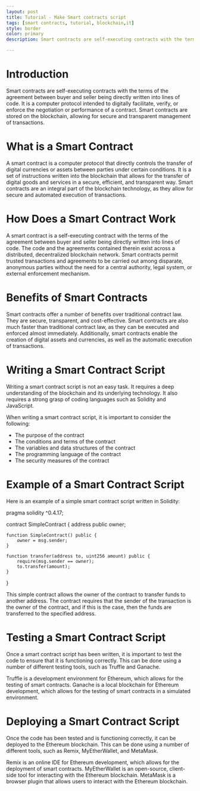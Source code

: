 ```yaml
---
layout: post
title: Tutorial - Make Smart contracts script
tags: [smart contracts, tutorial, blockchain,it]
style: border
color: primary
description: Smart contracts are self-executing contracts with the terms of the agreement between buyer and seller being directly written into lines of code. It is a computer protocol intended to digitally facilitate, verify, or enforce the negotiation or performance of a contract. Smart contracts are stored on the blockchain, allowing for secure and transparent management of transactions.

---
```

# Introduction

Smart contracts are self-executing contracts with the terms of the agreement between buyer and seller being directly written into lines of code. It is a computer protocol intended to digitally facilitate, verify, or enforce the negotiation or performance of a contract. Smart contracts are stored on the blockchain, allowing for secure and transparent management of transactions.

# What is a Smart Contract

A smart contract is a computer protocol that directly controls the transfer of digital currencies or assets between parties under certain conditions. It is a set of instructions written into the blockchain that allows for the transfer of digital goods and services in a secure, efficient, and transparent way. Smart contracts are an integral part of the blockchain technology, as they allow for secure and automated execution of transactions.

# How Does a Smart Contract Work

A smart contract is a self-executing contract with the terms of the agreement between buyer and seller being directly written into lines of code. The code and the agreements contained therein exist across a distributed, decentralized blockchain network. Smart contracts permit trusted transactions and agreements to be carried out among disparate, anonymous parties without the need for a central authority, legal system, or external enforcement mechanism. 

# Benefits of Smart Contracts

Smart contracts offer a number of benefits over traditional contract law. They are secure, transparent, and cost-effective. Smart contracts are also much faster than traditional contract law, as they can be executed and enforced almost immediately. Additionally, smart contracts enable the creation of digital assets and currencies, as well as the automatic execution of transactions.

# Writing a Smart Contract Script

Writing a smart contract script is not an easy task. It requires a deep understanding of the blockchain and its underlying technology. It also requires a strong grasp of coding languages such as Solidity and JavaScript. 

When writing a smart contract script, it is important to consider the following:

- The purpose of the contract
- The conditions and terms of the contract
- The variables and data structures of the contract
- The programming language of the contract
- The security measures of the contract

# Example of a Smart Contract Script

Here is an example of a simple smart contract script written in Solidity:

pragma solidity ^0.4.17;

contract SimpleContract {
    address public owner;

    function SimpleContract() public {
        owner = msg.sender;
    }

    function transfer(address to, uint256 amount) public {
        require(msg.sender == owner);
        to.transfer(amount);
    }

}

This simple contract allows the owner of the contract to transfer funds to another address. The contract requires that the sender of the transaction is the owner of the contract, and if this is the case, then the funds are transferred to the specified address.

# Testing a Smart Contract Script

Once a smart contract script has been written, it is important to test the code to ensure that it is functioning correctly. This can be done using a number of different testing tools, such as Truffle and Ganache. 

Truffle is a development environment for Ethereum, which allows for the testing of smart contracts. Ganache is a local blockchain for Ethereum development, which allows for the testing of smart contracts in a simulated environment.

# Deploying a Smart Contract Script

Once the code has been tested and is functioning correctly, it can be deployed to the Ethereum blockchain. This can be done using a number of different tools, such as Remix, MyEtherWallet, and MetaMask. 

Remix is an online IDE for Ethereum development, which allows for the deployment of smart contracts. MyEtherWallet is an open-source, client-side tool for interacting with the Ethereum blockchain. MetaMask is a browser plugin that allows users to interact with the Ethereum blockchain.